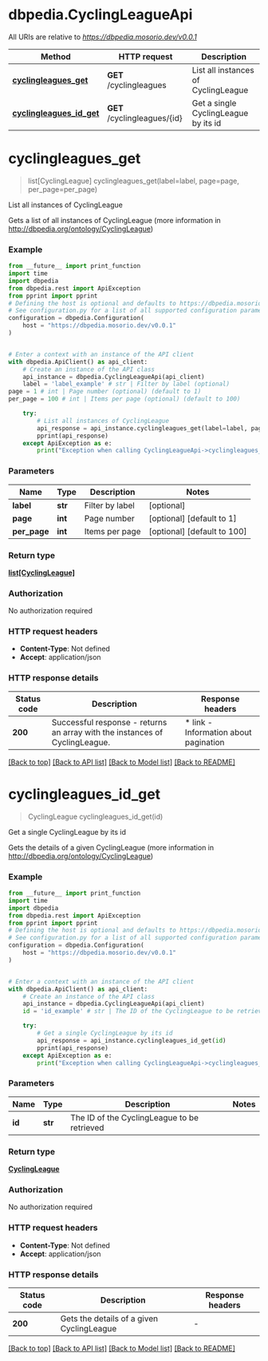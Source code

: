 # dbpedia.CyclingLeagueApi

All URIs are relative to *https://dbpedia.mosorio.dev/v0.0.1*

Method | HTTP request | Description
------------- | ------------- | -------------
[**cyclingleagues_get**](CyclingLeagueApi.md#cyclingleagues_get) | **GET** /cyclingleagues | List all instances of CyclingLeague
[**cyclingleagues_id_get**](CyclingLeagueApi.md#cyclingleagues_id_get) | **GET** /cyclingleagues/{id} | Get a single CyclingLeague by its id


# **cyclingleagues_get**
> list[CyclingLeague] cyclingleagues_get(label=label, page=page, per_page=per_page)

List all instances of CyclingLeague

Gets a list of all instances of CyclingLeague (more information in http://dbpedia.org/ontology/CyclingLeague)

### Example

```python
from __future__ import print_function
import time
import dbpedia
from dbpedia.rest import ApiException
from pprint import pprint
# Defining the host is optional and defaults to https://dbpedia.mosorio.dev/v0.0.1
# See configuration.py for a list of all supported configuration parameters.
configuration = dbpedia.Configuration(
    host = "https://dbpedia.mosorio.dev/v0.0.1"
)


# Enter a context with an instance of the API client
with dbpedia.ApiClient() as api_client:
    # Create an instance of the API class
    api_instance = dbpedia.CyclingLeagueApi(api_client)
    label = 'label_example' # str | Filter by label (optional)
page = 1 # int | Page number (optional) (default to 1)
per_page = 100 # int | Items per page (optional) (default to 100)

    try:
        # List all instances of CyclingLeague
        api_response = api_instance.cyclingleagues_get(label=label, page=page, per_page=per_page)
        pprint(api_response)
    except ApiException as e:
        print("Exception when calling CyclingLeagueApi->cyclingleagues_get: %s\n" % e)
```

### Parameters

Name | Type | Description  | Notes
------------- | ------------- | ------------- | -------------
 **label** | **str**| Filter by label | [optional] 
 **page** | **int**| Page number | [optional] [default to 1]
 **per_page** | **int**| Items per page | [optional] [default to 100]

### Return type

[**list[CyclingLeague]**](CyclingLeague.md)

### Authorization

No authorization required

### HTTP request headers

 - **Content-Type**: Not defined
 - **Accept**: application/json

### HTTP response details
| Status code | Description | Response headers |
|-------------|-------------|------------------|
**200** | Successful response - returns an array with the instances of CyclingLeague. |  * link - Information about pagination <br>  |

[[Back to top]](#) [[Back to API list]](../README.md#documentation-for-api-endpoints) [[Back to Model list]](../README.md#documentation-for-models) [[Back to README]](../README.md)

# **cyclingleagues_id_get**
> CyclingLeague cyclingleagues_id_get(id)

Get a single CyclingLeague by its id

Gets the details of a given CyclingLeague (more information in http://dbpedia.org/ontology/CyclingLeague)

### Example

```python
from __future__ import print_function
import time
import dbpedia
from dbpedia.rest import ApiException
from pprint import pprint
# Defining the host is optional and defaults to https://dbpedia.mosorio.dev/v0.0.1
# See configuration.py for a list of all supported configuration parameters.
configuration = dbpedia.Configuration(
    host = "https://dbpedia.mosorio.dev/v0.0.1"
)


# Enter a context with an instance of the API client
with dbpedia.ApiClient() as api_client:
    # Create an instance of the API class
    api_instance = dbpedia.CyclingLeagueApi(api_client)
    id = 'id_example' # str | The ID of the CyclingLeague to be retrieved

    try:
        # Get a single CyclingLeague by its id
        api_response = api_instance.cyclingleagues_id_get(id)
        pprint(api_response)
    except ApiException as e:
        print("Exception when calling CyclingLeagueApi->cyclingleagues_id_get: %s\n" % e)
```

### Parameters

Name | Type | Description  | Notes
------------- | ------------- | ------------- | -------------
 **id** | **str**| The ID of the CyclingLeague to be retrieved | 

### Return type

[**CyclingLeague**](CyclingLeague.md)

### Authorization

No authorization required

### HTTP request headers

 - **Content-Type**: Not defined
 - **Accept**: application/json

### HTTP response details
| Status code | Description | Response headers |
|-------------|-------------|------------------|
**200** | Gets the details of a given CyclingLeague |  -  |

[[Back to top]](#) [[Back to API list]](../README.md#documentation-for-api-endpoints) [[Back to Model list]](../README.md#documentation-for-models) [[Back to README]](../README.md)

